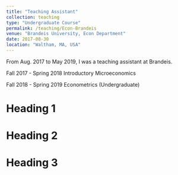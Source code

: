 ```yaml
---
title: "Teaching Assistant"
collection: teaching
type: "Undergraduate Course"
permalink: /teaching/Econ-Brandeis
venue: "Brandeis University, Econ Department"
date: 2017-08-30
location: "Waltham, MA, USA"
---
```


From Aug. 2017 to May 2019, I was a teaching assistant at Brandeis.


Fall 2017 - Spring 2018		Introductory Microeconomics

Fall 2018 - Spring 2019		Econometrics (Undergraduate)

Heading 1
======

Heading 2
======

Heading 3
======